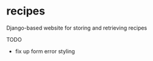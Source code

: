 recipes
=======

Django-based website for storing and retrieving recipes

TODO
 - fix up form error styling